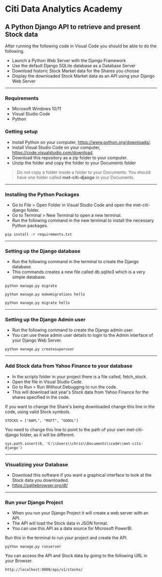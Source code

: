 # Citi Data Analytics Academy

## A Python Django API to retrieve and present Stock data

After running the following code in Visual Code you should be able to do the following.

* Launch a Python Web Server with the Django Framework
* Use the default Django SQLite database as a Database Server
* Download historic Stock Market data for the Shares you choose
* Display the downloaded Stock Market data as an API using your Django Web Server

---

### Requirements

* Microsoft Windows 10/11
* Visual Studio Code
* Python

### Getting setup

* Install Python on your computer, https://www.python.org/downloads/.
* Install Visual Studio Code on your computer, https://code.visualstudio.com/download.
* Download this repository as a zip folder to your computer.
* Unzip the folder and copy the folder to your Documents folder

> Do not copy a folder inside a folder to your Documents.
> You should have one folder called **met-citi-django** in your Documents.

---

### Installing the Python Packages

* Go to File > Open Folder in Visual Studio Code and open the met-citi-django folder.
* Go to Terminal > New Terminal to open a new terminal.
* Run the following command in the new terminal to install the necessary Python packages.

```
pip install -r requirements.txt
```

---

### Setting up the Django database

* Run the following command in the terminal to create the Django database.
* This commands creates a new file called db.sqlite3 which is a very simple database.

```
python manage.py migrate
```

```
python manage.py makemigrations hello
```

```
python manage.py migrate hello
```

---

### Setting up the Django Admin user

* Run the following command to create the Django admin user.
* You can use these admin user details to login to the Admin interface of your Django Web Server.

```
python manage.py createsuperuser
```

---

### Add Stock data from Yahoo Finance to your database

* In the scripts folder in your project there is a file called, fetch_stock.
* Open the file in Visual Studio Code.
* Go to Run > Run Without Debugging to run the code.
* This will download last year's Stock data from Yahoo Finance for the shares specified in the code.

If you want to change the Share's being downloaded change this line in the code, using valid Stock symbols.

```
STOCKS = ["AAPL", "MSFT", "GOOGL"]
```

You need to change this line to point to the path of your own met-citi-django folder, as it will be different.

```
sys.path.insert(0, 'C:\\Users\\chris\\Documents\\code\\met-citi-django')
```

---

### Visualizing your Database

* Download this software if you want a graphical interface to look at the Stock data you downloaded.
* https://sqlitebrowser.org/dl/


---

### Run your Django Project

* When you run your Django Project it will create a web server with an API.
* The API will load the Stock data in JSON format.
* You can use this API as a data source for Microsoft PowerBI.

Run this in the terminal to run your project and create the API.

```
python manage.py runserver
```

You can access the API and Stock data by going to the following URL in your Browser.

```
http://localhost:8000/api/v1/stocks/
```



